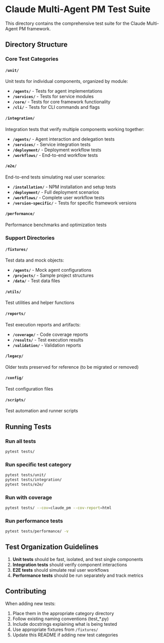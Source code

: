 # Claude Multi-Agent PM Test Suite

This directory contains the comprehensive test suite for the Claude Multi-Agent PM framework.

## Directory Structure

### Core Test Categories

#### `/unit/`
Unit tests for individual components, organized by module:
- **`/agents/`** - Tests for agent implementations
- **`/services/`** - Tests for service modules
- **`/core/`** - Tests for core framework functionality
- **`/cli/`** - Tests for CLI commands and flags

#### `/integration/`
Integration tests that verify multiple components working together:
- **`/agents/`** - Agent interaction and delegation tests
- **`/services/`** - Service integration tests
- **`/deployment/`** - Deployment workflow tests
- **`/workflows/`** - End-to-end workflow tests

#### `/e2e/`
End-to-end tests simulating real user scenarios:
- **`/installation/`** - NPM installation and setup tests
- **`/deployment/`** - Full deployment scenarios
- **`/workflows/`** - Complete user workflow tests
- **`/version-specific/`** - Tests for specific framework versions

#### `/performance/`
Performance benchmarks and optimization tests

### Support Directories

#### `/fixtures/`
Test data and mock objects:
- **`/agents/`** - Mock agent configurations
- **`/projects/`** - Sample project structures
- **`/data/`** - Test data files

#### `/utils/`
Test utilities and helper functions

#### `/reports/`
Test execution reports and artifacts:
- **`/coverage/`** - Code coverage reports
- **`/results/`** - Test execution results
- **`/validation/`** - Validation reports

#### `/legacy/`
Older tests preserved for reference (to be migrated or removed)

#### `/config/`
Test configuration files

#### `/scripts/`
Test automation and runner scripts

## Running Tests

### Run all tests
```bash
pytest tests/
```

### Run specific test category
```bash
pytest tests/unit/
pytest tests/integration/
pytest tests/e2e/
```

### Run with coverage
```bash
pytest tests/ --cov=claude_pm --cov-report=html
```

### Run performance tests
```bash
pytest tests/performance/ -v
```

## Test Organization Guidelines

1. **Unit tests** should be fast, isolated, and test single components
2. **Integration tests** should verify component interactions
3. **E2E tests** should simulate real user workflows
4. **Performance tests** should be run separately and track metrics

## Contributing

When adding new tests:
1. Place them in the appropriate category directory
2. Follow existing naming conventions (test_*.py)
3. Include docstrings explaining what is being tested
4. Use appropriate fixtures from `/fixtures/`
5. Update this README if adding new test categories